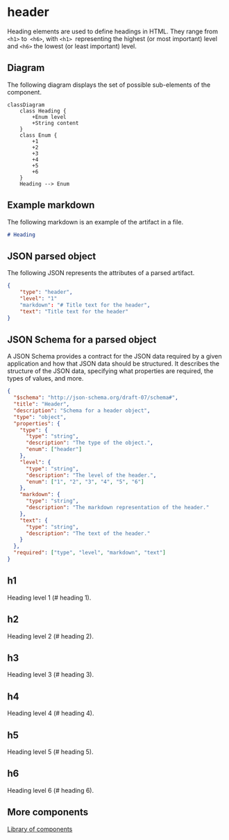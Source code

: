 # header

Heading elements are used to define headings in HTML. They range from` <h1>` to` <h6>`, with `<h1> `representing the highest (or most important) level and `<h6>` the lowest (or least important) level.

## Diagram

The following diagram displays the set of possible sub-elements of the component.

```mermaid
classDiagram
    class Heading {
        +Enum level
        +String content
    }
    class Enum {
        +1
        +2
        +3
        +4
        +5
        +6
    }
    Heading --> Enum

```

## Example markdown

The following markdown is an example of the artifact in a file.

```md
# Heading
```

## JSON parsed object

The following JSON represents the attributes of a parsed artifact.

```json
{
    "type": "header",
    "level": "1"
    "markdown": "# Title text for the header",
    "text": "Title text for the header"
}
```

## JSON Schema for a parsed object

A JSON Schema provides a contract for the JSON data required by a given application and how that JSON data should be structured. It describes the structure of the JSON data, specifying what properties are required, the types of values, and more.

```json
{
  "$schema": "http://json-schema.org/draft-07/schema#",
  "title": "Header",
  "description": "Schema for a header object",
  "type": "object",
  "properties": {
    "type": {
      "type": "string",
      "description": "The type of the object.",
      "enum": ["header"]
    },
    "level": {
      "type": "string",
      "description": "The level of the header.",
      "enum": ["1", "2", "3", "4", "5", "6"]
    },
    "markdown": {
      "type": "string",
      "description": "The markdown representation of the header."
    },
    "text": {
      "type": "string",
      "description": "The text of the header."
    }
  },
  "required": ["type", "level", "markdown", "text"]
}

```

## h1

Heading level 1 (# heading 1).

## h2

Heading level 2 (# heading 2).

## h3

Heading level 3 (# heading 3).

## h4

Heading level 4 (# heading 4).

## h5

Heading level 5 (# heading 5).

## h6

Heading level 6 (# heading 6).

## More components

[Library of components](document-object-model.md#library-of-defined-components-in-the-ca-object-model)